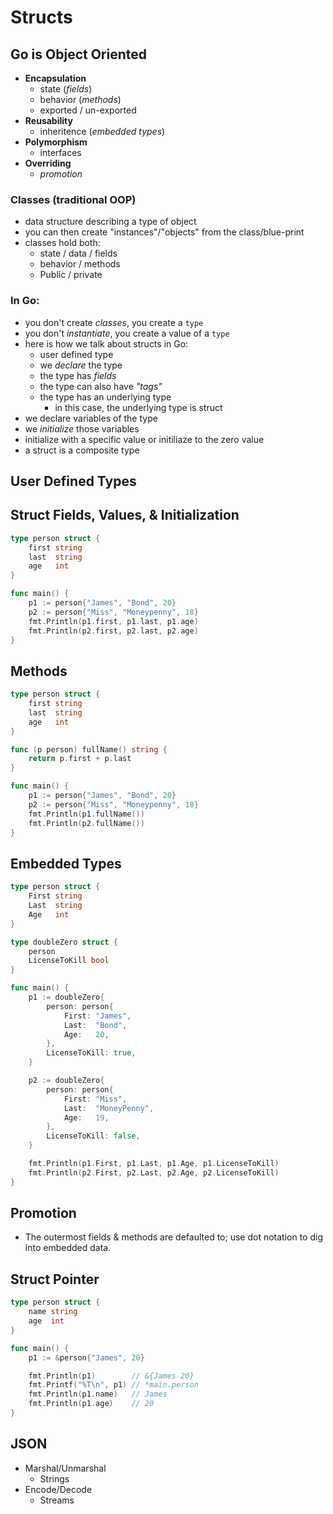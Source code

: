 # Structs


## Go is Object Oriented
- **Encapsulation**  
  - state (*fields*)  
  - behavior (*methods*)  
  - exported / un-exported  
- **Reusability**
  - inheritence (*embedded types*)
- **Polymorphism**
  - interfaces
- **Overriding**
  - *promotion*

### Classes (traditional OOP)
- data structure describing a type of object
- you can then create "instances"/"objects" from the class/blue-print
- classes hold both:
  - state / data / fields
  - behavior / methods
  - Public / private

### In Go:
- you don't create *classes*, you create a `type`
- you don't *instantiate*, you create a value of a `type`
- here is how we talk about structs in Go:
  - user defined type
  - we *declare* the type
  - the type has *fields*
  - the type can also have *"tags"*
  - the type has an underlying type
    - in this case, the underlying type is struct
 - we declare variables of the type
 - we *initialize* those variables
  - initialize with a specific value or initiliaze to the zero value
  - a struct is a composite type


## User Defined Types


## Struct Fields, Values, & Initialization
```go
type person struct {
	first string
	last  string
	age   int
}

func main() {
	p1 := person{"James", "Bond", 20}
	p2 := person{"Miss", "Moneypenny", 18}
	fmt.Println(p1.first, p1.last, p1.age)
	fmt.Println(p2.first, p2.last, p2.age)
}
```


## Methods
```go
type person struct {
	first string
	last  string
	age   int
}

func (p person) fullName() string {
	return p.first + p.last
}

func main() {
	p1 := person{"James", "Bond", 20}
	p2 := person{"Miss", "Moneypenny", 18}
	fmt.Println(p1.fullName())
	fmt.Println(p2.fullName())
}
```


## Embedded Types
```go
type person struct {
	First string
	Last  string
	Age   int
}

type doubleZero struct {
	person
	LicenseToKill bool
}

func main() {
	p1 := doubleZero{
		person: person{
			First: "James",
			Last:  "Bond",
			Age:   20,
		},
		LicenseToKill: true,
	}

	p2 := doubleZero{
		person: person{
			First: "Miss",
			Last:  "MoneyPenny",
			Age:   19,
		},
		LicenseToKill: false,
	}

	fmt.Println(p1.First, p1.Last, p1.Age, p1.LicenseToKill)
	fmt.Println(p2.First, p2.Last, p2.Age, p2.LicenseToKill)
}
```


## Promotion
- The outermost fields & methods are defaulted to; use dot notation to dig into embedded data.


## Struct Pointer
```go
type person struct {
	name string
	age  int
}

func main() {
	p1 := &person{"James", 20}

	fmt.Println(p1)        // &{James 20}
	fmt.Printf("%T\n", p1) // *main.person
	fmt.Println(p1.name)   // James
	fmt.Println(p1.age)    // 20
}
```


## JSON

- Marshal/Unmarshal 
  - Strings
- Encode/Decode
  - Streams
